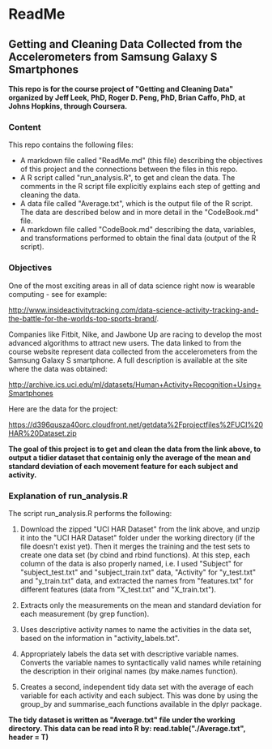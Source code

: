 # ReadMe
## Getting and Cleaning Data Collected from the Accelerometers from Samsung Galaxy S Smartphones 

__This repo is for the course project of "Getting and Cleaning Data" organized by Jeff Leek, PhD, Roger D. Peng, PhD, Brian Caffo, PhD, at Johns Hopkins, through Coursera.__

### Content

This repo contains the following files:
  + A markdown file called "ReadMe.md" (this file) describing the objectives of this project and the connections between the files in this repo.
  + A R script called "run_analysis.R", to get and clean the data. The comments in the R script file explicitly explains each step of getting and cleaning the data.
  + A data file called "Average.txt", which is the output file of the R script. The data are described below and in more detail in the "CodeBook.md" file.
  + A markdown file called "CodeBook.md" describing the data, variables, and transformations performed to obtain the final data (output of the R script).

### Objectives

One of the most exciting areas in all of data science right now is wearable computing - see for example: 

http://www.insideactivitytracking.com/data-science-activity-tracking-and-the-battle-for-the-worlds-top-sports-brand/. 

Companies like Fitbit, Nike, and Jawbone Up are racing to develop the most advanced algorithms to attract new users. The data linked to from the course website represent data collected from the accelerometers from the Samsung Galaxy S smartphone. A full description is available at the site where the data was obtained: 

http://archive.ics.uci.edu/ml/datasets/Human+Activity+Recognition+Using+Smartphones 

Here are the data for the project: 

https://d396qusza40orc.cloudfront.net/getdata%2Fprojectfiles%2FUCI%20HAR%20Dataset.zip 

__The goal of this project is to get and clean the data from the link above, to output a tidier dataset that containig only the average of the mean and standard deviation of each movement feature for each subject and activity.__

### Explanation of run_analysis.R

The script run_analysis.R performs the following:

1. Download the zipped "UCI HAR Dataset" from the link above, and unzip it into the "UCI HAR Dataset" folder under the working directory (if the file doesn't exist yet). Then it merges the training and the test sets to create one data set (by cbind and rbind functions). At this step, each column of the data is also properly named, i.e. I used "Subject" for "subject_test.txt" and "subject_train.txt" data, "Activity" for "y_test.txt" and "y_train.txt" data, and extracted the names from "features.txt" for different features (data from "X_test.txt" and "X_train.txt").

2. Extracts only the measurements on the mean and standard deviation for each measurement (by grep function).

3. Uses descriptive activity names to name the activities in the data set, based on the information in "activity_labels.txt". 

4. Appropriately labels the data set with descriptive variable names. Converts the variable names to syntactically valid names while retaining the description in their original names (by make.names function).

5. Creates a second, independent tidy data set with the average of each variable for each activity and each subject. This was done by using the group_by and summarise_each functions available in the dplyr package. 

__The tidy dataset is written as "Average.txt" file under the working directory. This data can be read into R by: read.table("./Average.txt", header = T)__

